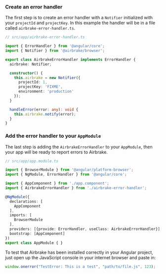 ### Create an error handler
The first step is to create an error handler with a `Notifier`
initialized with your `projectId` and `projectKey`. In this example the
handler will be in a file called `airbrake-error-handler.ts`.

```ts
// src/app/airbrake-error-handler.ts

import { ErrorHandler } from '@angular/core';
import { Notifier } from '@airbrake/browser';

export class AirbrakeErrorHandler implements ErrorHandler {
  airbrake: Notifier;

  constructor() {
    this.airbrake = new Notifier({
      projectId: 1,
      projectKey: 'FIXME',
      environment: 'production'
    });
  }

  handleError(error: any): void {
    this.airbrake.notify(error);
  }
}
```

### Add the error handler to your `AppModule`

The last step is adding the `AirbrakeErrorHandler` to your `AppModule`, then
your app will be ready to report errors to Airbrake.

```ts
// src/app/app.module.ts

import { BrowserModule } from '@angular/platform-browser';
import { NgModule, ErrorHandler } from '@angular/core';

import { AppComponent } from './app.component';
import { AirbrakeErrorHandler } from './airbrake-error-handler';

@NgModule({
  declarations: [
    AppComponent
  ],
  imports: [
    BrowserModule
  ],
  providers: [{provide: ErrorHandler, useClass: AirbrakeErrorHandler}],
  bootstrap: [AppComponent]
})
export class AppModule { }
```

To test that Airbrake has been installed correctly in your Angular project,
just open up the JavaScript console in your internet browser and paste in:

```js
window.onerror("TestError: This is a test", "path/to/file.js", 123);
```

